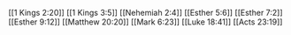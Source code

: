 [[1 Kings 2:20]]
[[1 Kings 3:5]]
[[Nehemiah 2:4]]
[[Esther 5:6]]
[[Esther 7:2]]
[[Esther 9:12]]
[[Matthew 20:20]]
[[Mark 6:23]]
[[Luke 18:41]]
[[Acts 23:19]]
